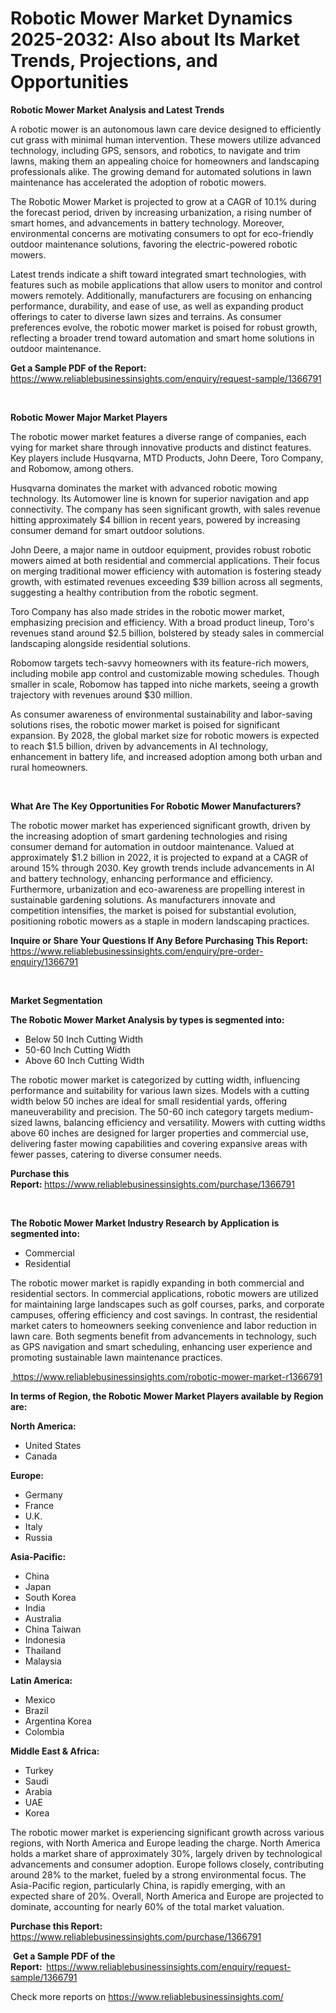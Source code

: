 <p><h1>Robotic Mower Market Dynamics 2025-2032: Also about Its Market Trends, Projections, and Opportunities</h1></p><p><strong>Robotic Mower Market Analysis and Latest Trends</strong></p>
<p><p>A robotic mower is an autonomous lawn care device designed to efficiently cut grass with minimal human intervention. These mowers utilize advanced technology, including GPS, sensors, and robotics, to navigate and trim lawns, making them an appealing choice for homeowners and landscaping professionals alike. The growing demand for automated solutions in lawn maintenance has accelerated the adoption of robotic mowers.</p><p>The Robotic Mower Market is projected to grow at a CAGR of 10.1% during the forecast period, driven by increasing urbanization, a rising number of smart homes, and advancements in battery technology. Moreover, environmental concerns are motivating consumers to opt for eco-friendly outdoor maintenance solutions, favoring the electric-powered robotic mowers.</p><p>Latest trends indicate a shift toward integrated smart technologies, with features such as mobile applications that allow users to monitor and control mowers remotely. Additionally, manufacturers are focusing on enhancing performance, durability, and ease of use, as well as expanding product offerings to cater to diverse lawn sizes and terrains. As consumer preferences evolve, the robotic mower market is poised for robust growth, reflecting a broader trend toward automation and smart home solutions in outdoor maintenance.</p></p>
<p><strong>Get a Sample PDF of the Report:&nbsp;</strong> <a href="https://www.reliablebusinessinsights.com/enquiry/request-sample/1366791?utm_campaign=3517&utm_medium=2&utm_source=Github&utm_content=ia&utm_term=22032025&utm_id=robotic-mower">https://www.reliablebusinessinsights.com/enquiry/request-sample/1366791</a></p>
<p>&nbsp;</p>
<p><strong>Robotic Mower Major Market Players</strong></p>
<p><p>The robotic mower market features a diverse range of companies, each vying for market share through innovative products and distinct features. Key players include Husqvarna, MTD Products, John Deere, Toro Company, and Robomow, among others.</p><p>Husqvarna dominates the market with advanced robotic mowing technology. Its Automower line is known for superior navigation and app connectivity. The company has seen significant growth, with sales revenue hitting approximately $4 billion in recent years, powered by increasing consumer demand for smart outdoor solutions.</p><p>John Deere, a major name in outdoor equipment, provides robust robotic mowers aimed at both residential and commercial applications. Their focus on merging traditional mower efficiency with automation is fostering steady growth, with estimated revenues exceeding $39 billion across all segments, suggesting a healthy contribution from the robotic segment.</p><p>Toro Company has also made strides in the robotic mower market, emphasizing precision and efficiency. With a broad product lineup, Toro's revenues stand around $2.5 billion, bolstered by steady sales in commercial landscaping alongside residential solutions.</p><p>Robomow targets tech-savvy homeowners with its feature-rich mowers, including mobile app control and customizable mowing schedules. Though smaller in scale, Robomow has tapped into niche markets, seeing a growth trajectory with revenues around $30 million.</p><p>As consumer awareness of environmental sustainability and labor-saving solutions rises, the robotic mower market is poised for significant expansion. By 2028, the global market size for robotic mowers is expected to reach $1.5 billion, driven by advancements in AI technology, enhancement in battery life, and increased adoption among both urban and rural homeowners.</p></p>
<p>&nbsp;</p>
<p><strong>What Are The Key Opportunities For Robotic Mower Manufacturers?</strong></p>
<p><p>The robotic mower market has experienced significant growth, driven by the increasing adoption of smart gardening technologies and rising consumer demand for automation in outdoor maintenance. Valued at approximately $1.2 billion in 2022, it is projected to expand at a CAGR of around 15% through 2030. Key growth trends include advancements in AI and battery technology, enhancing performance and efficiency. Furthermore, urbanization and eco-awareness are propelling interest in sustainable gardening solutions. As manufacturers innovate and competition intensifies, the market is poised for substantial evolution, positioning robotic mowers as a staple in modern landscaping practices.</p></p>
<p><strong>Inquire or Share Your Questions If Any Before Purchasing This Report:</strong> <a href="https://www.reliablebusinessinsights.com/enquiry/pre-order-enquiry/1366791?utm_campaign=3517&utm_medium=2&utm_source=Github&utm_content=ia&utm_term=22032025&utm_id=robotic-mower">https://www.reliablebusinessinsights.com/enquiry/pre-order-enquiry/1366791</a></p>
<p>&nbsp;</p>
<p><strong>Market Segmentation</strong></p>
<p><strong>The Robotic Mower Market Analysis by types is segmented into:</strong></p>
<p><ul><li>Below 50 Inch Cutting Width</li><li>50-60 Inch Cutting Width</li><li>Above 60 Inch Cutting Width</li></ul></p>
<p><p>The robotic mower market is categorized by cutting width, influencing performance and suitability for various lawn sizes. Models with a cutting width below 50 inches are ideal for small residential yards, offering maneuverability and precision. The 50-60 inch category targets medium-sized lawns, balancing efficiency and versatility. Mowers with cutting widths above 60 inches are designed for larger properties and commercial use, delivering faster mowing capabilities and covering expansive areas with fewer passes, catering to diverse consumer needs.</p></p>
<p><strong>Purchase this Report:&nbsp;</strong><a href="https://www.reliablebusinessinsights.com/purchase/1366791?utm_campaign=3517&utm_medium=2&utm_source=Github&utm_content=ia&utm_term=22032025&utm_id=robotic-mower">https://www.reliablebusinessinsights.com/purchase/1366791</a></p>
<p>&nbsp;</p>
<p><strong>The Robotic Mower Market Industry Research by Application is segmented into:</strong></p>
<p><ul><li>Commercial</li><li>Residential</li></ul></p>
<p><p>The robotic mower market is rapidly expanding in both commercial and residential sectors. In commercial applications, robotic mowers are utilized for maintaining large landscapes such as golf courses, parks, and corporate campuses, offering efficiency and cost savings. In contrast, the residential market caters to homeowners seeking convenience and labor reduction in lawn care. Both segments benefit from advancements in technology, such as GPS navigation and smart scheduling, enhancing user experience and promoting sustainable lawn maintenance practices.</p></p>
<p><a href="https://www.reliablebusinessinsights.com/robotic-mower-market-r1366791?utm_campaign=3517&utm_medium=2&utm_source=Github&utm_content=ia&utm_term=22032025&utm_id=robotic-mower">&nbsp;https://www.reliablebusinessinsights.com/robotic-mower-market-r1366791</a></p>
<p><strong>In terms of Region, the Robotic Mower Market Players available by Region are:</strong></p>
<p>
    <p> <strong> North America: </strong>
        <ul>
            <li>United States</li>
            <li>Canada</li>
        </ul>
        </p> 
    <p> <strong> Europe: </strong>
        <ul>
            <li>Germany</li>
            <li>France</li>
            <li>U.K.</li>
            <li>Italy</li>
            <li>Russia</li>
        </ul>
        </p> 
    <p> <strong> Asia-Pacific: </strong>
        <ul>
            <li>China</li>
            <li>Japan</li>
            <li>South Korea</li>
            <li>India</li>
            <li>Australia</li>
            <li>China Taiwan</li>
            <li>Indonesia</li>
            <li>Thailand</li>
            <li>Malaysia</li>
        </ul>
        </p> 
    <p> <strong> Latin America: </strong>
        <ul>
            <li>Mexico</li>
            <li>Brazil</li>
            <li>Argentina Korea</li>
            <li>Colombia</li>
        </ul>
        </p> 
    <p> <strong> Middle East & Africa: </strong>
        <ul>
            <li>Turkey</li>
            <li>Saudi</li>
            <li>Arabia</li>
            <li>UAE</li>
            <li>Korea</li>
        </ul>
    </p>
    </p>
<p><p>The robotic mower market is experiencing significant growth across various regions, with North America and Europe leading the charge. North America holds a market share of approximately 30%, largely driven by technological advancements and consumer adoption. Europe follows closely, contributing around 28% to the market, fueled by a strong environmental focus. The Asia-Pacific region, particularly China, is rapidly emerging, with an expected share of 20%. Overall, North America and Europe are projected to dominate, accounting for nearly 60% of the total market valuation.</p></p>
<p><strong>Purchase this Report: </strong><a href="https://www.reliablebusinessinsights.com/purchase/1366791?utm_campaign=3517&utm_medium=2&utm_source=Github&utm_content=ia&utm_term=22032025&utm_id=robotic-mower">https://www.reliablebusinessinsights.com/purchase/1366791</a></p>
<p>&nbsp;<strong>Get a Sample PDF of the Report:&nbsp;&nbsp;</strong><a href="https://www.reliablebusinessinsights.com/enquiry/request-sample/1366791?utm_campaign=3517&utm_medium=2&utm_source=Github&utm_content=ia&utm_term=22032025&utm_id=robotic-mower">https://www.reliablebusinessinsights.com/enquiry/request-sample/1366791</a></p>
<p><strong></strong></p>
<p>Check more reports on <a href="https://www.reliablebusinessinsights.com/?utm_campaign=3517&utm_medium=2&utm_source=Github&utm_content=ia&utm_term=22032025&utm_id=robotic-mower">https://www.reliablebusinessinsights.com/</a></p>